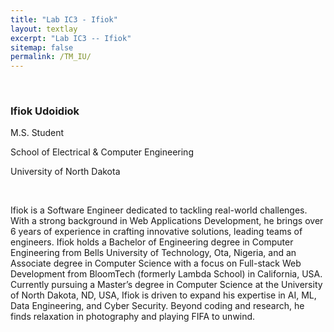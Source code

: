 ```yaml
---
title: "Lab IC3 - Ifiok"
layout: textlay
excerpt: "Lab IC3 -- Ifiok"
sitemap: false
permalink: /TM_IU/
---
```


<p>&nbsp;</p>

### Ifiok Udoidiok

M.S. Student

School of Electrical & Computer Engineering

University of North Dakota

<p>&nbsp;</p>

Ifiok is a Software Engineer dedicated to tackling real-world challenges. With a strong background in Web Applications Development, he brings over 6 years of experience in crafting innovative solutions, leading teams of engineers. Ifiok holds a Bachelor of Engineering degree in Computer Engineering from Bells University of Technology, Ota, Nigeria, and an Associate degree in Computer Science with a focus on Full-stack Web Development from BloomTech (formerly Lambda School) in California, USA. Currently pursuing a Master’s degree in Computer Science at the University of North Dakota, ND, USA, Ifiok is driven to expand his expertise in AI, ML, Data Engineering, and Cyber Security. Beyond coding and research, he finds relaxation in photography and playing FIFA to unwind.
